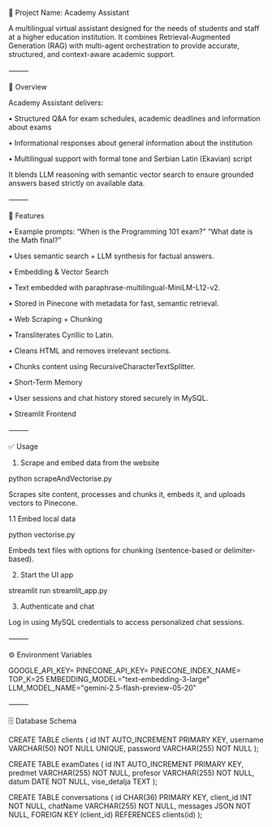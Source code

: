 📘 Project Name: Academy Assistant

A multilingual virtual assistant designed for the needs of students and staff at a higher education institution.
It combines Retrieval-Augmented Generation (RAG) with multi-agent orchestration to provide accurate, structured, and context-aware academic support.

⸻

🚀 Overview

Academy Assistant delivers:

 •	Structured Q&A for exam schedules, academic deadlines and information about exams
	
 •	Informational responses about general information about the institution
	
 •	Multilingual support with formal tone and Serbian Latin (Ekavian) script

It blends LLM reasoning with semantic vector search to ensure grounded answers based strictly on available data.

⸻

🧠 Features

•	Example prompts:
	“When is the Programming 101 exam?”
	“What date is the Math final?”

•	Uses semantic search + LLM synthesis for factual answers.

•	Embedding & Vector Search

•	Text embedded with paraphrase-multilingual-MiniLM-L12-v2.

•	Stored in Pinecone with metadata for fast, semantic retrieval.

•	Web Scraping + Chunking

•	Transliterates Cyrillic to Latin.

•	Cleans HTML and removes irrelevant sections.

•	Chunks content using RecursiveCharacterTextSplitter.

•	Short-Term Memory

•	User sessions and chat history stored securely in MySQL.

•	Streamlit Frontend

⸻

✅ Usage

1. Scrape and embed data from the website

python scrapeAndVectorise.py

Scrapes site content, processes and chunks it, embeds it, and uploads vectors to Pinecone.

1.1 Embed local data

python vectorise.py

Embeds text files with options for chunking (sentence-based or delimiter-based).

2. Start the UI app

streamlit run streamlit_app.py

3. Authenticate and chat

Log in using MySQL credentials to access personalized chat sessions.

⸻

⚙️ Environment Variables

GOOGLE_API_KEY=
PINECONE_API_KEY=
PINECONE_INDEX_NAME=
TOP_K=25
EMBEDDING_MODEL="text-embedding-3-large"
LLM_MODEL_NAME="gemini-2.5-flash-preview-05-20"

⸻

🗄️ Database Schema

CREATE TABLE clients (
    id INT AUTO_INCREMENT PRIMARY KEY,
    username VARCHAR(50) NOT NULL UNIQUE,
    password VARCHAR(255) NOT NULL
);

CREATE TABLE examDates (
    id INT AUTO_INCREMENT PRIMARY KEY,
    predmet VARCHAR(255) NOT NULL,
    profesor VARCHAR(255) NOT NULL,
    datum DATE NOT NULL,
    vise_detalja TEXT
);

CREATE TABLE conversations (
    id CHAR(36) PRIMARY KEY,
    client_id INT NOT NULL,
    chatName VARCHAR(255) NOT NULL,
    messages JSON NOT NULL,
    FOREIGN KEY (client_id) REFERENCES clients(id)
);